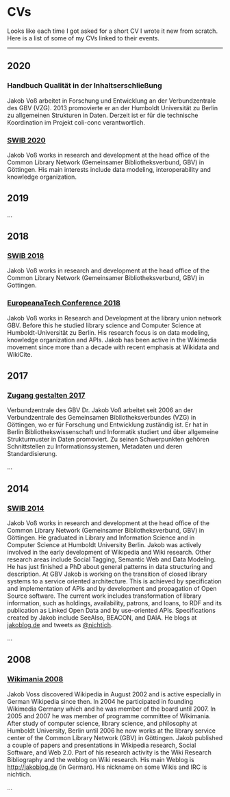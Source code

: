 # CVs

Looks like each time I got asked for a short CV I wrote it new from scratch. Here is a list of some of my CVs linked to their events.

---

## 2020

### Handbuch Qualität in der Inhaltserschließung

Jakob Voß arbeitet in Forschung und Entwicklung an der Verbundzentrale des GBV (VZG). 2013 promovierte er an der Humboldt Universität zu Berlin zu allgemeinen Strukturen in Daten. Derzeit ist er für die technische Koordination im Projekt coli-conc verantwortlich.

### [SWIB 2020](http://swib.org/swib20/speakers.html)

Jakob Voß works in research and development at the head office of the Common Library Network (Gemeinsamer Bibliotheksverbund, GBV) in Göttingen. His main interests include data modeling, interoperability and knowledge organization.


## 2019

...

## 2018

### [SWIB 2018](http://swib.org/swib18/speakers.html)

Jakob Voß works in research and development at the head office of the Common Library Network (Gemeinsamer Bibliotheksverbund, GBV) in Gottingen.

### [EuropeanaTech Conference 2018](https://pro.europeana.eu/person/jakob-voss)

Jakob Voß works in Research and Development at the library union network GBV. Before this he studied library science and Computer Science at Humboldt-Universität zu Berlin. His research focus is on data modeling, knowledge organization and APIs. Jakob has been active in the Wikimedia movement since more than a decade with recent emphasis at Wikidata and WikiCite.


## 2017

### [Zugang gestalten 2017](https://zugang-gestalten.org/biografie-dr-jakob-voss/)

Verbundzentrale des GBV Dr. Jakob Voß arbeitet seit 2006 an der Verbundzentrale des Gemeinsamen Bibliotheksverbundes (VZG) in Göttingen, wo er für Forschung und Entwicklung zuständig ist. Er hat in Berlin Bibliothekswissenschaft und Informatik studiert und über allgemeine Strukturmuster in Daten promoviert. Zu seinen Schwerpunkten gehören Schnittstellen zu Informationssystemen, Metadaten und deren Standardisierung.

...

## 2014

### [SWIB 2014](http://swib.org/swib14/speakers.php)

Jakob Voß works in research and development at the head office of the Common Library Network (Gemeinsamer Bibliotheksverbund, GBV) in Göttingen. He graduated in Library and Information Science and in Computer Science at Humboldt University Berlin. Jakob was actively involved in the early development of Wikipedia and Wiki research. Other research areas include Social Tagging, Semantic Web and Data Modeling. He has just finished a PhD about general patterns in data structuring and description. At GBV Jakob is working on the transition of closed library systems to a service oriented architecture. This is achieved by specification and implementation of APIs and by development and propagation of Open Source software. The current work includes transformation of library information, such as holdings, availability, patrons, and loans, to RDF and its publication as Linked Open Data and by use-oriented APIs. Specifications created by Jakob include SeeAlso, BEACON, and DAIA. He blogs at [jakoblog.de](https://jakoblog.de) and tweets as [@nichtich](http://twitter.com/nichtich).

...

## 2008

### [Wikimania 2008](http://webcast.bibalex.org/Webcast/Speaker/Details.aspx?ID=163)

Jakob Voss discovered Wikipedia in August 2002 and is active especially in German Wikipedia since then. In 2004 he participated in founding Wikimedia Germany which and he was member of the board until 2007. In 2005 and 2007 he was member of programme committee of Wikimania. After study of computer science, library science, and philosophy at Humboldt University, Berlin until 2006 he now works at the library service center of the Common Library Network (GBV) in Göttingen. Jakob published a couple of papers and presentations in Wikipedia research, Social Software, and Web 2.0. Part of his research activity is the Wiki Research Bibliography and the weblog on Wiki research. His main Weblog is http://jakoblog.de (in German). His nickname on some Wikis and IRC is nichtich.

...
